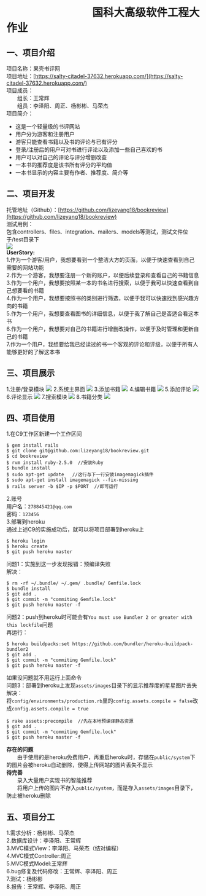 # &emsp;&emsp;&emsp;&emsp;&emsp;&emsp;&emsp;&emsp;国科大高级软件工程大作业
## 一、项目介绍
项目名称：果壳书评网  
项目地址：[https://salty-citadel-37632.herokuapp.com/](https://salty-citadel-37632.herokuapp.com/)  
项目成员：  
&emsp;&emsp;组长：王常辉  
&emsp;&emsp;组员：李泽阳、周正、杨彬彬、马荣杰  
项目简介：  
- 这是一个轻量级的书评网站  
- 用户分为游客和注册用户  
- 游客只能查看书籍以及书的评论与已有评分  
- 登录/注册后的用户可对书进行评论以及添加一些自己喜欢的书  
- 用户可以对自己的评论与评分增删改查  
- 一本书的推荐度是该书所有评分的平均值  
- 一本书显示的内容主要有作者、推荐度、简介等  
## 二、项目开发
托管地址（Github）：[https://github.com/lizeyang18/bookreview](https://github.com/lizeyang18/bookreview)  
测试用例：  
包含controllers、files、integration、mailers、models等测试，测试文件位于/test目录下  
![](https://github.com/Artistwcher/write_readme/blob/master/public/0.png)  
<b>UserStory:</b>  
1.作为一个游客/用户，我想要看到一个整洁大方的页面，以便于快速查看到自己需要的网站功能  
2.作为一个游客，我想要注册一个新的账户，以便后续登录和查看自己的书籍信息  
3.作为一个用户，我想要按照某一本的书名进行搜索，以便于我可以快速查看到自己想要看的书籍  
4.作为一个用户，我想要按照书的类别进行筛选，以便于我可以快速找到感兴趣方向的书籍  
5.作为一个用户，我想要查看图书的详细信息，以便于我了解自己是否适合看这本书  
6.作为一个用户，我想要对自己的书籍进行增删改操作，以便于及时管理和更新自己的书籍  
7.作为一个用户，我想要给我已经读过的书一个客观的评论和评级，以便于所有人能够更好的了解这本书  
## 三、项目展示
1.注册/登录模块
![](https://github.com/Artistwcher/write_readme/blob/master/public/1.png)
2.系统主界面
![](https://github.com/Artistwcher/write_readme/blob/master/public/2.png)
3.添加书籍
![](https://github.com/Artistwcher/write_readme/blob/master/public/3.png)
4.编辑书籍
![](https://github.com/Artistwcher/write_readme/blob/master/public/4.png)
5.添加评论
![](https://github.com/Artistwcher/write_readme/blob/master/public/5.png)
6.评论显示
![](https://github.com/Artistwcher/write_readme/blob/master/public/6.png)
7.搜索模块
![](https://github.com/Artistwcher/write_readme/blob/master/public/7.png)
8.书籍分类
![](https://github.com/Artistwcher/write_readme/blob/master/public/8.png)
## 四、项目使用
1.在C9工作区新建一个工作区间  
```
$ gem install rails
$ git clone git@github.com:lizeyang18/bookreview.git
$ cd bookreview
$ rvm install ruby-2.5.0  //安装Ruby
$ bundle install 
$ sudo apt-get update   //这行与下一行安装imagemagick插件
$ sudo apt-get install imagemagick --fix-missing 
$ rails server -b $IP -p $PORT  //即可运行
```
2.账号  
用户名：`278845421@qq.com`  
密码：`123456`  
3.部署到heroku  
通过上述C9的实施成功后，就可以将项目部署到heroku上  
```
$ heroku login
$ heroku create
$ git push heroku master
```
问题1：实施到这一步发现报错：预编译失败  
解决：  
```
$ rm -rf ~/.bundle/ ~/.gem/ .bundle/ Gemfile.lock
$ bundle install
$ git add .
$ git commit -m "commiting Gemfile.lock"
$ git push heroku master -f
```
问题2：push到heroku时可能会有`You must use Bundler 2 or greater with this lockfile`问题  
再运行：  
```
$ heroku buildpacks:set https://github.com/bundler/heroku-buildpack-bundler2
$ git add .
$ git commit -m "commiting Gemfile.lock"
$ git push heroku master -f
```
如果没问题就不用运行上面命令  
问题3：部署到heroku上发现`assets/images`目录下的显示推荐度的星星图片丢失  
解决：  
将`config/environments/production.rb`里的`config.assets.compile = false`改成`config.assets.compile = true`
```
$ rake assets:precompile  //先在本地预编译静态资源
$ git add .
$ git commit -m "commiting Gemfile.lock"
$ git push heroku master -f
```
<b>存在的问题</b>  
&emsp;&emsp;由于使用的是heroku免费用户，再重启heroku时，存储在`public/system`下的图片会被heroku自动删除，使得上传网站的图片丢失不显示  
<b>待完善</b>  
&emsp;&emsp;录入大量用户实现书的智能推荐  
&emsp;&emsp;将用户上传的图片不存入`public/system`，而是存入`assets/images`目录下，防止被heroku删除  
## 五、项目分工
1.需求分析：杨彬彬、马荣杰  
2.数据库设计：李泽阳、王常辉  
3.MVC模式View：李泽阳、马荣杰（结对编程）  
4.MVC模式Controller:周正  
5.MVC模式Model:王常辉  
6.bug修复及代码修改：王常辉、李泽阳、周正  
7.测试：杨彬彬  
8.报告：王常辉、李泽阳、周正  
